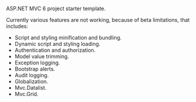 ASP.NET MVC 6 project starter template.

Currently various features are not working, because of beta limitations, that includes:
- Script and styling minification and bundling.
- Dynamic script and styling loading.
- Authentication and authorization.
- Model value trimming.
- Exception logging.
- Bootstrap alerts.
- Audit logging.
- Globalization.
- Mvc.Datalist.
- Mvc.Grid.
